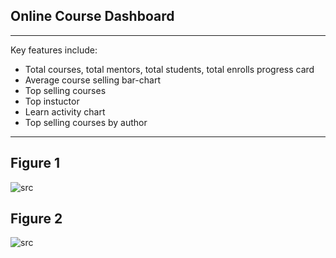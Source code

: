 ## Online Course Dashboard
---
Key features  include:

- Total courses, total mentors, total students, total enrolls progress card
- Average course selling bar-chart
- Top selling courses
- Top instuctor
- Learn activity chart
- Top selling courses by author 


---

## Figure 1
 
 ![src](/assets/dashkit/online-course-dashboard-1.jpeg)

## Figure 2
 
 ![src](/assets/dashkit/online-course-dashboard-2.jpeg)